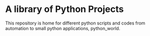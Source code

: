 # A library of Python Projects
This repository is home for different python scripts and codes from automation to small python applications, python_world.

